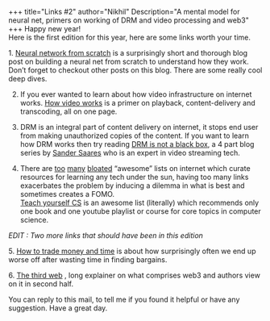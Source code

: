 +++
title="Links #2"
author="Nikhil"
Description="A mental model for neural net, primers on working of DRM and video processing and web3"
+++
Happy new year!  
Here is the first edition for this year, here are some links worth your time.  

  
1. [Neural network from scratch](https://sirupsen.com/napkin/neural-net) is a surprisingly short and thorough blog post on building a neural net from scratch to understand how they work. Don’t forget to checkout other posts on this blog. There are some really cool deep dives.

2. If you ever wanted to learn about how video infrastructure on internet works. [How video works](https://howvideo.works/) is a primer on playback, content-delivery and transcoding, all on one page.

3. DRM is an integral part of content delivery on internet, it stops end user from making unauthorized copies of the content. If you want to learn how DRM works then try reading [DRM is not a black box](https://sander.saares.eu/categories/drm-is-not-a-black-box/), a 4 part blog series by [Sander Saares](https://sander.saares.eu/) who is an expert in video streaming tech.

4. There are [too](https://github.com/josephmisiti/awesome-machine-learning) [many](https://github.com/agarcialeon/awesome-database) [bloated](https://github.com/prakhar1989/awesome-courses#readme) “awesome” lists on internet which curate resources for learning any tech under the sun, having too many links exacerbates the problem by inducing a dilemma in what is best and sometimes creates a FOMO.  
[Teach yourself CS](https://teachyourselfcs.com/) is an awesome list (literally) which recommends only one book and one youtube playlist or course for core topics in computer science.

_EDIT : Two more links that should have been in this edition_

5. [How to trade money and time](https://meteuphoric.com/2014/03/25/how-to-trade-money-and-time/) is about how surprisingly often we end up worse off after wasting time in finding bargains.

6. [The third web](https://tante.cc/2021/12/17/the-third-web/) , long explainer on what comprises web3 and authors view on it in second half.

You can reply to this mail, to tell me if you found it helpful or have any suggestion. Have a great day.
